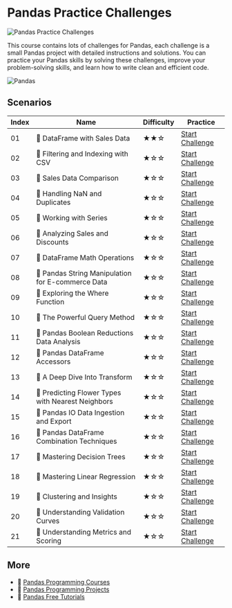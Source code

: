 # Pandas Practice Challenges

![Pandas Practice Challenges](https://cover-creator.appbot.io/pandas-practice-challenges.png)

This course contains lots of challenges for Pandas, each challenge is a small Pandas project with detailed instructions and solutions. You can practice your Pandas skills by solving these challenges, improve your problem-solving skills, and learn how to write clean and efficient code.

![Pandas](https://img.shields.io/badge/Pandas-whitesmoke?style=for-the-badge&logo=pandas)


## Scenarios

|   Index | Name                                             | Difficulty   | Practice                                                                   |
|---------|--------------------------------------------------|--------------|----------------------------------------------------------------------------|
|      01 | 🎯 DataFrame with Sales Data                      | ★★☆          | <a target='_blank' href='https://labex.io/labs/22107'>Start Challenge</a>  |
|      02 | 🎯 Filtering and Indexing with CSV                | ★☆☆          | <a target='_blank' href='https://labex.io/labs/67543'>Start Challenge</a>  |
|      03 | 🎯 Sales Data Comparison                          | ★☆☆          | <a target='_blank' href='https://labex.io/labs/92717'>Start Challenge</a>  |
|      04 | 🎯 Handling NaN and Duplicates                    | ★☆☆          | <a target='_blank' href='https://labex.io/labs/189438'>Start Challenge</a> |
|      05 | 🎯 Working with Series                            | ★☆☆          | <a target='_blank' href='https://labex.io/labs/67550'>Start Challenge</a>  |
|      06 | 🎯 Analyzing Sales and Discounts                  | ★☆☆          | <a target='_blank' href='https://labex.io/labs/23740'>Start Challenge</a>  |
|      07 | 🎯 DataFrame Math Operations                      | ★☆☆          | <a target='_blank' href='https://labex.io/labs/172040'>Start Challenge</a> |
|      08 | 🎯 Pandas String Manipulation for E-commerce Data | ★☆☆          | <a target='_blank' href='https://labex.io/labs/29301'>Start Challenge</a>  |
|      09 | 🎯 Exploring the Where Function                   | ★☆☆          | <a target='_blank' href='https://labex.io/labs/53379'>Start Challenge</a>  |
|      10 | 🎯 The Powerful Query Method                      | ★☆☆          | <a target='_blank' href='https://labex.io/labs/29827'>Start Challenge</a>  |
|      11 | 🎯 Pandas Boolean Reductions Data Analysis        | ★☆☆          | <a target='_blank' href='https://labex.io/labs/53381'>Start Challenge</a>  |
|      12 | 🎯 Pandas DataFrame Accessors                     | ★☆☆          | <a target='_blank' href='https://labex.io/labs/47122'>Start Challenge</a>  |
|      13 | 🎯 A Deep Dive Into Transform                     | ★☆☆          | <a target='_blank' href='https://labex.io/labs/23742'>Start Challenge</a>  |
|      14 | 🎯 Predicting Flower Types with Nearest Neighbors | ★☆☆          | <a target='_blank' href='https://labex.io/labs/256147'>Start Challenge</a> |
|      15 | 🎯 Pandas IO Data Ingestion and Export            | ★☆☆          | <a target='_blank' href='https://labex.io/labs/47120'>Start Challenge</a>  |
|      16 | 🎯 Pandas DataFrame Combination Techniques        | ★☆☆          | <a target='_blank' href='https://labex.io/labs/16435'>Start Challenge</a>  |
|      17 | 🎯 Mastering Decision Trees                       | ★☆☆          | <a target='_blank' href='https://labex.io/labs/92597'>Start Challenge</a>  |
|      18 | 🎯 Mastering Linear Regression                    | ★☆☆          | <a target='_blank' href='https://labex.io/labs/185171'>Start Challenge</a> |
|      19 | 🎯 Clustering and Insights                        | ★☆☆          | <a target='_blank' href='https://labex.io/labs/198286'>Start Challenge</a> |
|      20 | 🎯 Understanding Validation Curves                | ★☆☆          | <a target='_blank' href='https://labex.io/labs/106940'>Start Challenge</a> |
|      21 | 🎯 Understanding Metrics and Scoring              | ★☆☆          | <a target='_blank' href='https://labex.io/labs/185172'>Start Challenge</a> |

## More

- 🔗 [Pandas Programming Courses](https://github.com/labex-labs/awesome-programming-courses)
- 🔗 [Pandas Programming Projects](https://github.com/labex-labs/awesome-programming-projects)
- 🔗 [Pandas Free Tutorials](https://github.com/labex-labs/pandas-free-tutorials)

